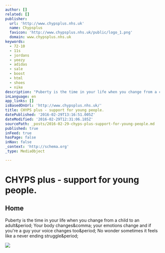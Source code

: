 ```yaml
---
author: []
related: []
publisher:
  url: 'http://www.chypsplus.nhs.uk'
  name: Chypsplus
  favicon: 'http://www.chypsplus.nhs.uk/public/logo_1.png'
  domain: www.chypsplus.nhs.uk
keywords:
  - 72-10
  - 11s
  - jordans
  - yeezy
  - adidas
  - sale
  - boost
  - html
  - shoes
  - nike
description: "Puberty is the time in your life when you change from a child to an adult. Your body changes, your emotions change and if you're a guy your voice changes too. No wonder sometimes it feels like a never ending struggle."
inLanguage: en
app_links: []
isBasedOnUrl: 'http://www.chypsplus.nhs.uk/'
title: CHYPS plus - support for young people.
datePublished: '2016-02-29T13:16:51.005Z'
dateModified: '2016-02-29T12:31:06.185Z'
sourcePath: _posts/2016-02-29-chyps-plus-support-for-young-people.md
published: true
inFeed: true
hasPage: false
inNav: false
_context: 'http://schema.org'
_type: MediaObject

---
```

# CHYPS plus - support for young people.

<article style=""><h1>Home</h1><p>Puberty is the time in your life when you change from a child to an adult&amp;period; Your body changes&amp;comma; your emotions change and if you're a guy your voice changes too&amp;period; No wonder sometimes it feels like a never ending struggle&amp;period;</p><img src="http://www.chypsplus.nhs.uk/public/styles/zone_thumb/public/zone_image/no-smoking-241137_1920.jpg?itok=HXcRAZX6" /></article>